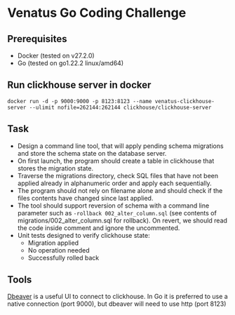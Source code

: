 # Venatus Go Coding Challenge

## Prerequisites
* Docker (tested on v27.2.0)
* Go (tested on go1.22.2 linux/amd64)

## Run clickhouse server in docker
`docker run -d -p 9000:9000 -p 8123:8123 --name venatus-clickhouse-server --ulimit nofile=262144:262144 clickhouse/clickhouse-server`

## Task
* Design a command line tool, that will apply pending schema migrations and store the schema state on the database server.
* On first launch, the program should create a table in clickhouse that stores the migration state.
* Traverse the migrations directory, check SQL files that have not been applied already in alphanumeric order and apply each sequentially.
* The program should not rely on filename alone and should check if the files contents have changed since last applied.
* The tool should support reversion of schema with a command line parameter such as `-rollback 002_alter_column.sql` (see contents of migrations/002_alter_column.sql for rollback). On revert, we should read the code inside comment and ignore the uncommented.
* Unit tests designed to verify clickhouse state:
    * Migration applied
    * No operation needed
    * Successfully rolled back

## Tools

[Dbeaver](https://dbeaver.io) is a useful UI to connect to clickhouse. In Go it is preferred to use a native connection (port 9000), but dbeaver will need to use http (port 8123)
